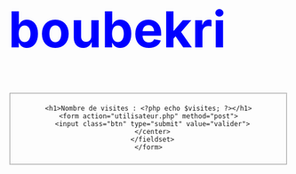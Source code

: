# boubekri
<!-- Gestion d'un stagaire en php  -->
<?php
// session_start();
$filename = "doc.txt";
if (file_exists($filename)) {
$f=fopen($filename,"r");
$visites=fgets($f);
fclose($f);

}
else {
  $visites = 0;
}
$visites++;
$f=fopen($filename,"w");
fwrite($f,$visites);
fclose($f);


?>

<html>
  <head>
    <style>
      h1{
         font-size: 90px;
         color: blue;
      }
      h1:hover{
        background-color: yellow;
      }
      .btn{
        width: 100 px;
        height: 100 px;
        font-family: 'Franklin Gothic Medium', 'Arial Narrow', Arial, sans-serif;
        border-radius: 40px ;
        padding: 10px;
      }
      .btn:hover{
                background-color: black;
                color: wheat;
            }
    </style>
    <title>Mon site web</title>
  </head>
  <body>
    <fieldset><center>

    <h1>Nombre de visites : <?php echo $visites; ?></h1>
    <form action="utilisateur.php" method="post">
      <input class="btn" type="submit" value="valider">
      </center>
      </fieldset>
    </form>
  </body>
</html>


